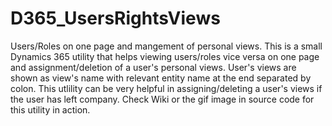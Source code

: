 # D365_UsersRightsViews
Users/Roles on one page and mangement of personal views.
This is a small Dynamics 365 utility that helps viewing users/roles vice versa on one page and assignment/deletion of a user's personal views. User's views are shown as view's name with relevant entity name at the end separated by colon.
This utlility can be very helpful in assigning/deleting a user's views if the user has left company.
Check Wiki or the gif image in source code for this utility in action.
